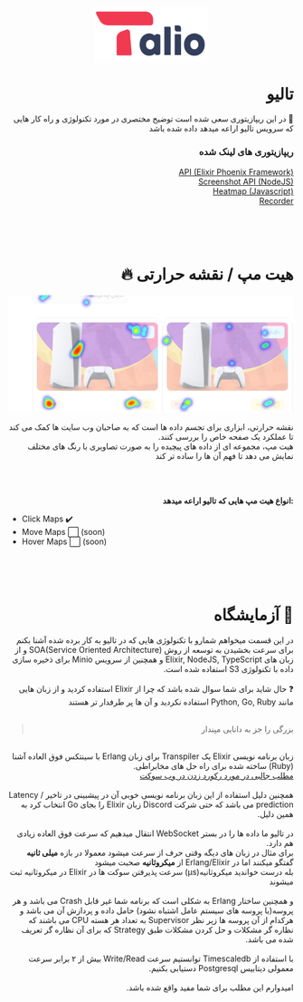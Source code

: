 <p align="center">
  <img src="./talio.png" width="200" />
</p>
<div dir="rtl">
  
  <!--  Title  -->
  
  <h1>تالیو</h1>
  📌
  در این ریپازیتوری سعی شده است توضیح مختصری در مورد تکنولوژی و راه کار هایی که سرویس تالیو اراعه میدهد داده شده باشد
  
  <!--  /Title  -->
  
  <!-- Linked repositories -->
  
  ### ریپازیتوری های لینک شده
  
  <a href="https://github.com/evokelektrique/talio-api">API (Elixir Phoenix Framework)</a>
  <br>
  <a href="https://github.com/evokelektrique/talio-screenshot">Screenshot API (NodeJS)</a>
  <br>
  <a href="https://github.com/evokelektrique/talio-helper">Heatmap (Javascript)</a>
  <br>
  <a href="https://github.com/evokelektrique/talio-client">Recorder</a>  
  
  <!-- /Linked repositories -->
  
  <br><br><br>
  
  <!--  Heatmap  -->
  
  <h1>هیت مپ / نقشه حرارتی 🔥</h1>
  <p align="center">
    <img src="./heatmap.png" title="تصویری از نقشه حرارتی در پروداکشن" />
  </p>
  نقشه حرارتی، ابزاری برای تجسم داده ها است که به صاحبان وب سایت ها کمک می کند تا عملکرد یک صفحه خاص را بررسی کنند.
  <br>
  هیت مپ، مجموعه ای از داده های پیچیده را به صورت تصاویری با رنگ های مختلف نمایش می دهد تا فهم آن ها را ساده تر کند
  
  <br><br>
  
  <b>:انواع هیت مپ هایی که تالیو اراعه میدهد</b>
  <ul dir="ltr">
    <li>Click Maps ✔️</li>
    <li>Move Maps ⬜ (soon)</li>
    <li>Hover Maps ⬜ (soon)</li>
  </ul>
  
  <!--  /Heatmap  -->
  
  <br><br><br>
    
    
  <!--  Lab  -->
  
  <h1>🥼 آزمایشگاه</h1>
  در این قسمت میخواهم شمارو با تکنولوژی هایی که در تالیو به کار برده شده آشنا بکنم
  <br>
  برای سرعت بخشیدن به توسعه از روش SOA(Service Oriented Architecture) و از زبان های Elixir, NodeJS, TypeScript و همچنین از سرویس Minio برای ذخیره سازی داده با تکنولوژی S3 استفاده شده است.
  <br><br>
  ❓
  حال شاید برای شما سوال شده باشد که چرا از Elixir استفاده کردید و از زبان هایی مانند Python, Go, Ruby استفاده نکردید و آن ها پر طرفدار تر هستند
  <br><br>
  <blockquote>
  بزرگی را جز به دانایی مپندار
  </blockquote>
  <br>
  زبان برنامه نویسی Elixir یک Transpiler برای زبان Erlang با سینتکس فوق العاده آشنا (Ruby) ساخته شده برای راه حل های مخابراطی.
  <br>
  <a href="https://www.phoenixframework.org/blog/the-road-to-2-million-websocket-connections">مطلب جالبی در مورد رکورد زدن در وب سوکت</a>
  <br><br>
  همچنین دلیل استفاده از این زبان برنامه نویسی خوبی آن در پیشبینی در تاخیر / Latency prediction می باشد که حتی شرکت Discord زبان Elixir را بجای Go انتخاب کرد به همین دلیل.
  <br><br>
  در تالیو ما داده ها را در بستر WebSocket انتقال میدهیم که سرعت فوق العاده زیادی هم دارد.
  <br>
  برای مثال در زبان های دیگه وقتی حرف از سرعت میشود معمولا در بازه <b>میلی ثانیه</b> گفتگو میکنند اما در Erlang/Elixir از <b>میکروثانیه</b> صحبت میشود
  <br>
  بله درست خواندید میکروثانیه(μs) سرعت پذیرفتن سوکت ها در Elixir در میکروثانیه ثبت میشوند
  <br><br>
  و همچنین ساختار Erlang به شکلی است که برنامه شما غیر قابل Crash می باشد و هر پروسه(با پروسه های سیستم عامل اشتباه نشود) حامل داده و پردازش آن می باشد و هرکدام از آن پروسه ها زیر نظر Supervisor به تعداد هر هسته CPU می باشند که نظاره گر مشکلات و حل کردن مشکلات طبق Strategy که برای آن نظاره گر تعریف شده می باشد.
  <br><br>
  با استفاده از Timescaledb توانستیم سرعت Write/Read بیش از ۲ برابر سرعت معمولی دیتابیس Postgresql دستیابی بکنیم.
  <br><br>
  امیدوارم این مطلب برای شما مفید واقع شده باشد.
  
  <!--  /Lab  -->
  
</div>



